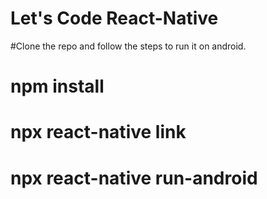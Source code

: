 # Let's Code React-Native

#Clone the repo and follow the steps to run it on android.



# npm install
# npx react-native link
# npx react-native run-android
